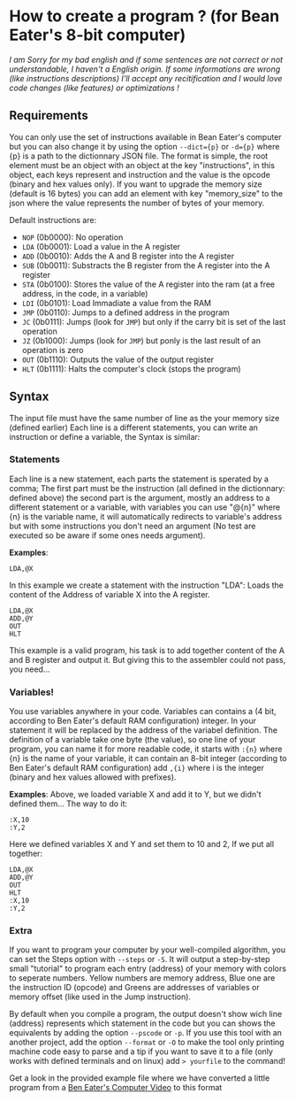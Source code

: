 # How to create a program ? (for Bean Eater's 8-bit computer)
*I am Sorry for my bad english and if some sentences are not correct or not understandable, I haven't a English origin. If some informations are wrong (like instructions descriptions) I'll accept any recitification and I would love code changes (like features) or optimizations !*

## Requirements
You can only use the set of instructions available in Bean Eater's computer but you can also change it by using the option `--dict={p}` or `-d={p}` where {p} is a path to the dictionnary JSON file. The format is simple, the root element must be an object with an object at the key "instructions", in this object, each keys represent and instruction and the value is the opcode (binary and hex values only). If you want to upgrade the memory size (default is 16 bytes) you can add an element with key "memory_size" to the json where the value represents the number of bytes of your memory.

Default instructions are: 
* `NOP` (0b0000): No operation
* `LDA` (0b0001): Load a value in the A register
* `ADD` (0b0010): Adds the A and B register into the A register
* `SUB` (0b0011): Substracts the B register from the A register into the A register
* `STA` (0b0100): Stores the value of the A register into the ram (at a free address, in the code, in a variable)
* `LDI` (0b0101): Load Immadiate a value from the RAM
* `JMP` (0b0110): Jumps to a defined address in the program
* `JC`  (0b0111): Jumps (look for `JMP`) but only if the carry bit is set of the last operation
* `JZ`  (0b1000): Jumps (look for `JMP`) but ponly is the last result of an operation is zero
* `OUT` (0b1110): Outputs the value of the output register
* `HLT` (0b1111): Halts the computer's clock (stops the program)

## Syntax

The input file must have the same number of line as the your memory size (defined earlier)
Each line is a different statements, you can write an instruction or define a variable, the Syntax is similar:

### Statements
Each line is a new statement, each parts the statement is sperated by a comma; The first part must be the instruction (all defined in the dictionnary: defined above) the second part is the argument, mostly an address to a different statement or a variable, with variables you can use "@{n}" where {n} is the variable name, it will automatically redirects to variable's address but with some instructions you don't need an argument (No test are executed so be aware if some ones needs argument).

__Examples__:
```
LDA,@X
```
In this example we create a statement with the instruction "LDA": Loads the content of the Address of variable X into the A register.

```
LDA,@X
ADD,@Y
OUT
HLT
```
This example is a valid program, his task is to add together content of the A and B register and output it. But giving this to the assembler could not pass, you need...

### Variables!
You use variables anywhere in your code. Variables can contains a (4 bit, according to Ben Eater's default RAM configuration) integer. In your statement it will be replaced by the address of the variabel definition.
The definition of a variable take one byte (the value), so one line of your program, you can name it for more readable code, it starts with `:{n}` where {n} is the name of your variable, it can contain an 8-bit integer (according to Ben Eater's default RAM configuration) add `,{i}` where i is the integer (binary and hex values allowed with prefixes).

__Examples__:
Above, we loaded variable X and add it to Y, but we didn't defined them... The way to do it:
```
:X,10
:Y,2
```
Here we defined variables X and Y and set them to 10 and 2, If we put all together:
```
LDA,@X
ADD,@Y
OUT
HLT
:X,10
:Y,2
```

### Extra
If you want to program your computer by your well-compiled algorithm, you can set the Steps option with `--steps` or `-S`. It will output a step-by-step small "tutorial" to program each entry (address) of your memory with colors to seperate numbers. Yellow numbers are memory address, Blue one are the instruction ID (opcode) and Greens are addresses of variables or memory offset (like used in the Jump instruction).

By default when you compile a program, the output doesn't show wich line (address) represents which statement in the code but you can shows the equivalents by adding the option `--pscode` or `-p`. If you use this tool with an another project, add the option `--format` or `-O` to make the tool only printing machine code easy to parse and a tip if you want to save it to a file (only works with defined terminals and on linux) add `> yourfile` to the command!

Get a look in the provided example file where we have converted a little program from a [Ben Eater's Computer Video](https://www.youtube.com/watch?v=Zg1NdPKoosU) to this format